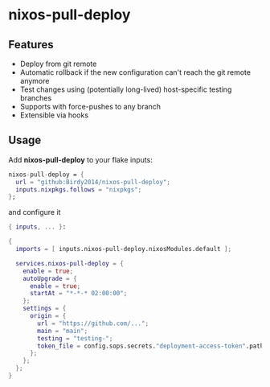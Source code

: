 # nixos-pull-deploy

## Features
- Deploy from git remote
- Automatic rollback if the new configuration can't reach the git remote anymore
- Test changes using (potentially long-lived) host-specific testing branches
- Supports with force-pushes to any branch
- Extensible via hooks

## Usage

Add **nixos-pull-deploy** to your flake inputs:
```nix
nixos-pull-deploy = {
  url = "github:Birdy2014/nixos-pull-deploy";
  inputs.nixpkgs.follows = "nixpkgs";
};
```

and configure it
```nix
{ inputs, ... }:

{
  imports = [ inputs.nixos-pull-deploy.nixosModules.default ];

  services.nixos-pull-deploy = {
    enable = true;
    autoUpgrade = {
      enable = true;
      startAt = "*-*-* 02:00:00";
    };
    settings = {
      origin = {
        url = "https://github.com/...";
        main = "main";
        testing = "testing-";
        token_file = config.sops.secrets."deployment-access-token".path;
      };
    };
  };
}
```
